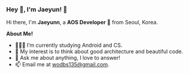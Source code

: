 
<h3 title="hehehe"> Hey 👋, I'm Jaeyun! 👻</h3>

Hi there, I'm **Jaeyunn**, a **AOS Developer** 🚀 from Seoul, Korea.

**About Me!**

- 👨🏽‍💻 I’m currently studying Android and CS.
- 🤔 My interest is to think about good architecture and beautiful code.
- 💬 Ask me about anything, I love to answer!
- 📫 Email me at [wodbs135@gmail.com](mailto:wodbs135@gmail.com).

